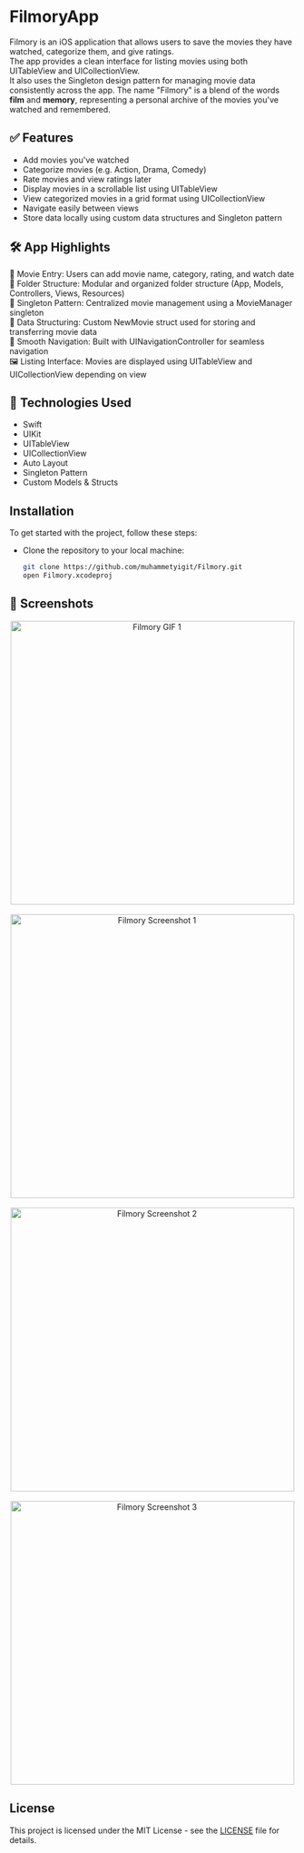 # FilmoryApp
Filmory is an iOS application that allows users to save the movies they have watched, categorize them, and give ratings.  
The app provides a clean interface for listing movies using both UITableView and UICollectionView.  
It also uses the Singleton design pattern for managing movie data consistently across the app.
The name "Filmory" is a blend of the words **film** and **memory**, representing a personal archive of the movies you've watched and remembered.

## ✅ Features
- Add movies you've watched  
- Categorize movies (e.g. Action, Drama, Comedy)  
- Rate movies and view ratings later  
- Display movies in a scrollable list using UITableView  
- View categorized movies in a grid format using UICollectionView  
- Navigate easily between views  
- Store data locally using custom data structures and Singleton pattern  

## 🛠 App Highlights
📸 Movie Entry: Users can add movie name, category, rating, and watch date  
📁 Folder Structure: Modular and organized folder structure (App, Models, Controllers, Views, Resources)  
🧠 Singleton Pattern: Centralized movie management using a MovieManager singleton  
📃 Data Structuring: Custom NewMovie struct used for storing and transferring movie data  
🧭 Smooth Navigation: Built with UINavigationController for seamless navigation  
🖼 Listing Interface: Movies are displayed using UITableView and UICollectionView depending on view  


## 📱 Technologies Used
- Swift  
- UIKit  
- UITableView  
- UICollectionView  
- Auto Layout  
- Singleton Pattern  
- Custom Models & Structs

## Installation
To get started with the project, follow these steps:
- Clone the repository to your local machine:
  ```bash
  git clone https://github.com/muhammetyigit/Filmory.git
  open Filmory.xcodeproj

## 📸 Screenshots
<p align="center">
  <img src="https://github.com/muhammetyigit/FilmoryApp/blob/main/gif1.gif?raw=true" alt="Filmory GIF 1" width="500"/>
  <br><br>
  <img src="https://github.com/muhammetyigit/FilmoryApp/blob/main/ss1.png?raw=true" alt="Filmory Screenshot 1" width="500"/>
    <br><br>
  <img src="https://github.com/muhammetyigit/FilmoryApp/blob/main/ss2.png?raw=true" alt="Filmory Screenshot 2" width="500"/>
   <br><br>
  <img src="https://github.com/muhammetyigit/FilmoryApp/blob/main/ss3.png?raw=true" alt="Filmory Screenshot 3" width="500"/>
</p>

## License
This project is licensed under the MIT License - see the [LICENSE](LICENSE) file for details.
